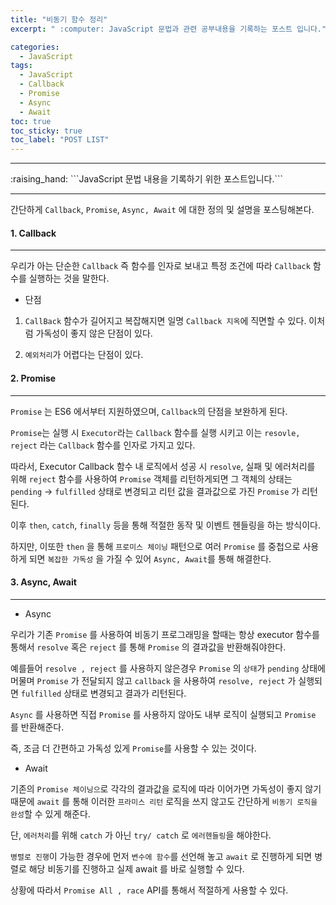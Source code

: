 ```yaml
---
title: "비동기 함수 정리"
excerpt: " :computer: JavaScript 문법과 관련 공부내용을 기록하는 포스트 입니다."

categories:
  - JavaScript
tags:
  - JavaScript
  - Callback
  - Promise
  - Async
  - Await
toc: true
toc_sticky: true
toc_label: "POST LIST"
---
```


<hr>
:raising_hand:  ```JavaScript 문법 내용을 기록하기 위한 포스트입니다.```
<hr>

간단하게 `Callback`, `Promise`, `Async, Await` 에 대한 정의 및 설명을 포스팅해본다.

#### 1. Callback
---

우리가 아는 단순한 `Callback` 즉 함수를 인자로 보내고 특정 조건에 따라 `Callback` 함수를 실행하는 것을 말한다.

- 단점  

1. `CallBack` 함수가 길어지고 복잡해지면 일명 `Callback 지옥`에 직면할 수 있다. 이처럼 가독성이 좋지 않은 단점이 있다.

2. `예외처리`가 어렵다는 단점이 있다.

#### 2. Promise
---

`Promise` 는 ES6 에서부터 지원하였으며, `Callback`의 단점을 보완하게 된다.

`Promise`는 실행 시 `Executor`라는 `Callback` 함수를 실행 시키고 이는 `resovle, reject` 라는 `Callback` 함수를 인자로 가지고 있다.

따라서, Executor Callback 함수 내 로직에서 성공 시 `resolve`, 실패 및 에러처리를 위해 `reject` 함수를 사용하여 `Promise` 객체를 리턴하게되면
그 객체의 상태는 `pending` -> `fulfilled` 상태로 변경되고 리턴 값을 결과값으로 가진 `Promise` 가 리턴된다.

이후 `then`, `catch`, `finally` 등을 통해 적절한 동작 및 이벤트 헨들링을 하는 방식이다.

하지만, 이또한 `then` 을 통해 `프로미스 체이닝` 패턴으로 여러 `Promise` 를 중첩으로 사용하게 되면 `복잡한 가독성` 을 가질 수 있어 `Async, Await`를 통해 해결한다.

#### 3. Async, Await
---

- Async
 
 우리가 기존 `Promise` 를 사용하여 비동기 프로그래밍을 할때는 항상 executor 함수를 통해서 `resolve` 혹은 `reject` 를 통해 `Promise` 의 결과값을 반환해줘야한다.

 예를들어 `resolve , reject` 를 사용하지 않은경우 `Promise` 의 `상태`가 `pending` 상태에 머물며 `Promise` 가 전달되지 않고 `callback` 을 사용하여 `resolve, reject` 가 실행되면 `fulfilled` 상태로 변경되고 결과가 리턴된다.

 `Async` 를 사용하면 직접 `Promise` 를 사용하지 않아도 내부 로직이 실행되고 `Promise` 를 반환해준다.

즉, 조금 더 간편하고 가독성 있게 `Promise`를 사용할 수 있는 것이다.

- Await

 기존의 `Promise 체이닝으`로 각각의 결과값을 로직에 따라 이어가면 가독성이 좋지 않기 때문에
 `await` 를 통해 이러한 `프라미스 리턴` 로직을 쓰지 않고도 간단하게 `비동기 로직을 완성`할 수 있게 해준다.

 단, `에러처리`를 위해 `catch` 가 아닌 `try/ catch` 로 `에러헨들링`을 해야한다.

 `병렬로 진행`이 가능한 경우에 먼저 `변수에 함수`를 선언해 놓고 `await` 로 진행하게 되면 병렬로 해당 비동기를 진행하고
 실제 await 를 바로 실행할 수 있다.

 상황에 따라서 `Promise All , race` API를 통해서 적절하게 사용할 수 있다.

